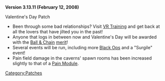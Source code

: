**Version 3.13.11 (February 12, 2008)**

Valentine's Day Patch

- Been through some bad relationships? Visit [VR
  Training](VR_Training.md "wikilink") and get back at all the lovers
  that have jilted you in the past!
- Anyone that logs in between now and Valentine's Day will be awarded
  with the [Ball & Chain](Ball_.md&_Chain "wikilink")
  [merit](merit.md "wikilink")!
- Several events will be run, including more [Black
  Ops](Black_Ops.md "wikilink") and a "Surgile" event!
- Pain field damage in the caverns' spawn rooms has been increased
  slightly to that of a [Pain Module](Pain_Module.md "wikilink").

[Category:Patches](Category:Patches.md "wikilink")

